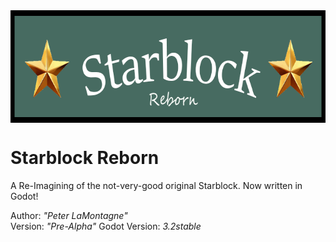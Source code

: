 <img src="Resources/logo.png" align="center" width="700" height="180">

# Starblock Reborn
A Re-Imagining of the not-very-good original Starblock. Now written in Godot!

Author: *"Peter LaMontagne"*  
Version: *"Pre-Alpha"* 
Godot Version: *3.2stable*  

